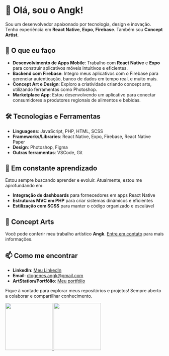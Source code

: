 # 👋 Olá, sou o Angk!

Sou um desenvolvedor apaixonado por tecnologia, design e inovação. Tenho experiência em **React Native**, **Expo**, **Firebase**. Também sou **Concept Artist**.

## 🚀 O que eu faço
- **Desenvolvimento de Apps Mobile**: Trabalho com **React Native** e **Expo** para construir aplicativos móveis intuitivos e eficientes.
- **Backend com Firebase**: Integro meus aplicativos com o Firebase para gerenciar autenticação, banco de dados em tempo real, e muito mais.
- **Concept Art e Design**: Exploro a criatividade criando concept arts, utilizando ferramentas como Photoshop.
- **Marketplace App**: Estou desenvolvendo um aplicativo para conectar consumidores a produtores regionais de alimentos e bebidas.

## 🛠️ Tecnologias e Ferramentas
- **Linguagens**: JavaScript, PHP, HTML, SCSS
- **Frameworks/Libraries**: React Native, Expo, Firebase, React Native Paper
- **Design**: Photoshop, Figma
- **Outras ferramentas**: VSCode, Git

## 🌱 Em constante aprendizado
Estou sempre buscando aprender e evoluir. Atualmente, estou me aprofundando em:
- **Integração de dashboards** para fornecedores em apps React Native
- **Estruturas MVC em PHP** para criar sistemas dinâmicos e eficientes
- **Estilização com SCSS** para manter o código organizado e escalável

## 🎨 Concept Arts
Você pode conferir meu trabalho artístico **Angk**. [Entre em contato](diogenes.angk@gmail.com) para mais informações.

## 📫 Como me encontrar
- **LinkedIn**: [Meu LinkedIn](https://www.linkedin.com/in/di%C3%B3genes-augusto-anghievischi-b63a06219/)
- **Email**: diogenes.angk@gmail.com
- **ArtStation/Portfólio**: [Meu portfólio](https://www.artstation.com/angk888)

Fique à vontade para explorar meus repositórios e projetos! Sempre aberto a colaborar e compartilhar conhecimento.

<div>
<a href="https://github.com/Anghievischi">
<img loading="lazy" height="150em" src="https://github-readme-stats.vercel.app/api/top-langs/?username=Anghievischi&layout=compact&langs_count=7&theme=dracula"/>
<img loading="lazy" height="150em" src="https://github-readme-stats.vercel.app/api?username=Anghievischi&show_icons=true&theme=dracula&include_all_commits=true&count_private=true"/>
</div>
